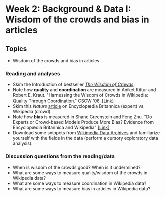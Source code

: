 # Week 2: Background & Data I: Wisdom of the crowds and bias in articles

## Topics

- Wisdom of the crowds and bias in articles

### Reading and analyses

- Skim the Introduction of bestseller [*The Wisdom of Crowds*](http://www.asecib.ase.ro/mps/TheWisdomOfCrowds-JamesSurowiecki.pdf).
- Note how **quality** and **coordination** are measured in Aniket Kittur and Robert E. Kraut. "Harnessing the Wisdom of Crowds in Wikipedia: Quality Through Coordination." CSCW '08. [[Link]](https://dl.acm.org/doi/10.1145/1460563.1460572)
- Skim this *Nature* [article](https://www.nature.com/articles/438900a) on Encyclopædia Britannica (expert) vs. Wikipedia (crowd). 
- Note how **bias** is measured in Shane Greenstein and Feng Zhu. "Do Experts or Crowd-based Models Produce More Bias? Evidence from Encyclopædia Britannica and Wikipedia" [[Link]](https://pdfs.semanticscholar.org/5a1d/58d90143969b33a9a9d4ad4124c15033c745.pdf)
- Download some snippets from [Wikimedia Data Archives](https://dumps.wikimedia.org/backup-index.html) and familiarize yourself with the fields in the data (perform a cursory exploratory data analysis).


### Discussion questions from the reading/data

- When is wisdom of the crowds good? When is it undermined?
- What are some ways to measure quality/wisdom of the crowds in Wikipedia data?
- What are some ways to measure coordination in Wikipedia data? 
- What are some ways to measure bias in articles in Wikipedia data?

